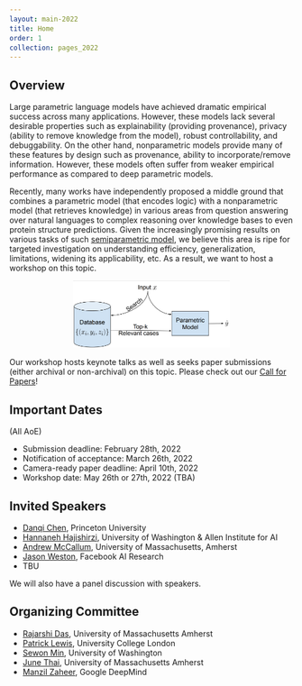 ```yaml
---
layout: main-2022
title: Home
order: 1
collection: pages_2022
---
```


## Overview

Large parametric language models have achieved dramatic empirical success across many applications. However, these models lack several desirable properties such as explainability (providing provenance), privacy (ability to remove knowledge from the model), robust controllability, and debuggability. On the other hand, nonparametric models provide many of these features by design such as provenance, ability to incorporate/remove information. However, these models often suffer from weaker empirical performance as compared to deep parametric models.

Recently, many works have independently proposed a middle ground that combines a parametric model (that encodes logic) with a nonparametric model (that retrieves knowledge) in various areas from question answering over natural languages to complex reasoning over knowledge bases to even protein structure predictions. Given the increasingly promising results on various tasks of such [semiparametric model](https://en.wikipedia.org/wiki/Semiparametric_model), we believe this area is ripe for targeted investigation on understanding efficiency, generalization, limitations, widening its applicability, etc. As a result, we want to host a workshop on this topic.


<p align="center">
  <img src="assets/semiparametric.png" width="55%" height="55%">
</p>


Our workshop hosts keynote talks as well as seeks paper submissions (either archival or non-archival) on this topic. Please check out our [Call for Papers](cfp)!


## Important Dates

(All AoE)
- Submission deadline: February 28th, 2022
- Notification of acceptance: March 26th, 2022
- Camera-ready paper deadline: April 10th, 2022
- Workshop date: May 26th or 27th, 2022 (TBA)

## Invited Speakers

- [Danqi Chen](https://www.cs.princeton.edu/~danqic/), Princeton University
- [Hannaneh Hajishirzi](https://homes.cs.washington.edu/~hannaneh/), University of Washington & Allen Institute for AI
- [Andrew McCallum](https://people.cs.umass.edu/~mccallum/), University of Massachusetts, Amherst
- [Jason Weston](https://ai.facebook.com/people/jason-weston/), Facebook AI Research
- TBU

We will also have a panel discussion with speakers.


## Organizing Committee
- [Rajarshi Das](http://rajarshd.github.io/), University of Massachusetts Amherst
- [Patrick Lewis](https://www.patricklewis.io/), University College London
- [Sewon Min](https://shmsw25.github.io/), University of Washington
- [June Thai](https://dungtn.github.io/), University of Massachusetts Amherst
- [Manzil Zaheer](http://www.manzil.ml/), Google DeepMind

